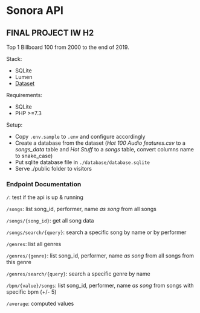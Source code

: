 # Sonora API

## FINAL PROJECT IW H2

Top 1 Billboard 100 from 2000 to the end of 2019.

Stack:

- SQLite
- Lumen
- [Dataset](https://data.world/kcmillersean/billboard-hot-100-1958-2017)

Requirements:

- SQLite
- PHP >=7.3

Setup:

- Copy `.env.sample` to `.env` and configure accordingly
- Create a database from the dataset (*Hot 100 Audio features.csv* to a *songs_data* table and *Hot Stuff* to a *songs* table, convert columns name to snake_case)
- Put sqlite database file in `./database/database.sqlite`
- Serve ./public folder to visitors

### Endpoint Documentation

`/`: test if the api is up & running

`/songs`: list song_id, performer, name *as song* from all songs

`/songs/{song_id}`: get all song data

`/songs/search/{query}`: search a specific song by name or by performer

`/genres`: list all genres

`/genres/{genre}`: list song_id, performer, name *as song* from all songs from this genre

`/genres/search/{query}`: search a specific genre by name

`/bpm/{value}/songs`: list song_id, performer, name *as song* from songs with specific bpm (+/- 5)

`/average`: computed values